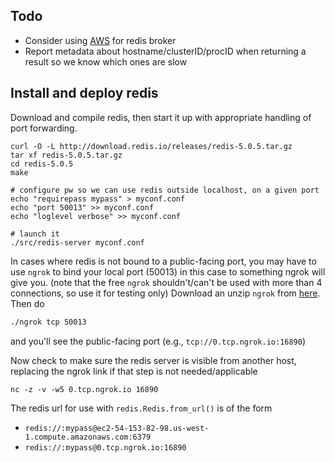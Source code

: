 ## Todo
* Consider using [AWS](https://docs.aws.amazon.com/AmazonElastiCache/latest/red-ug/nodes-connecting.html) for redis broker
* Report metadata about hostname/clusterID/procID when returning a result so we know which ones are slow

## Install and deploy redis

Download and compile redis, then start it up
with appropriate handling of port forwarding.
```
curl -O -L http://download.redis.io/releases/redis-5.0.5.tar.gz
tar xf redis-5.0.5.tar.gz
cd redis-5.0.5
make

# configure pw so we can use redis outside localhost, on a given port
echo "requirepass mypass" > myconf.conf
echo "port 50013" >> myconf.conf
echo "loglevel verbose" >> myconf.conf

# launch it
./src/redis-server myconf.conf

```

In cases where redis is not bound to a public-facing port, you may have to use `ngrok`
to bind your local port (50013) in this case to something ngrok will give you.
(note that the free `ngrok` shouldn't/can't be used with more than 4 connections, so use it for testing only)
Download an unzip `ngrok` from [here](https://ngrok.com/download). Then do
```bash
./ngrok tcp 50013
```
and you'll see the public-facing port (e.g., `tcp://0.tcp.ngrok.io:16890`)

Now check to make sure the redis server is visible from another host, replacing the ngrok link if
that step is not needed/applicable
```
nc -z -v -w5 0.tcp.ngrok.io 16890
```

The redis url for use with `redis.Redis.from_url()` is of the form
* `redis://:mypass@ec2-54-153-82-98.us-west-1.compute.amazonaws.com:6379`
* `redis://:mypass@0.tcp.ngrok.io:16890`
